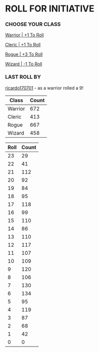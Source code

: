 # ROLL FOR INITIATIVE
### CHOOSE YOUR CLASS

[Warrior | +1 To Roll](https://github.com/benjaminsampica/benjaminsampica/issues/new?title=roll%7Cwarrior&body=Just+click+%27Submit+new+issue%27.)

[Cleric | +1 To Roll](https://github.com/benjaminsampica/benjaminsampica/issues/new?title=roll%7Ccleric&body=Just+click+%27Submit+new+issue%27.)

[Rogue | +3 To Roll](https://github.com/benjaminsampica/benjaminsampica/issues/new?title=roll%7Crogue&body=Just+click+%27Submit+new+issue%27.)

[Wizard | -1 To Roll](https://github.com/benjaminsampica/benjaminsampica/issues/new?title=roll%7Cwizard&body=Just+click+%27Submit+new+issue%27.)
### LAST ROLL BY
[ricardo170701](https://www.github.com/ricardo170701) - as a warrior rolled a 9!

|Class|Count|
|-|-|
|Warrior|672|
|Cleric|413|
|Rogue|667|
|Wizard|458|

|Roll|Count|
|-|-|
|23|29
|22|41
|21|112
|20|92
|19|84
|18|95
|17|118
|16|99
|15|110
|14|86
|13|110
|12|117
|11|107
|10|109
|9|120
|8|106
|7|130
|6|134
|5|95
|4|119
|3|87
|2|68
|1|42
|0|0
